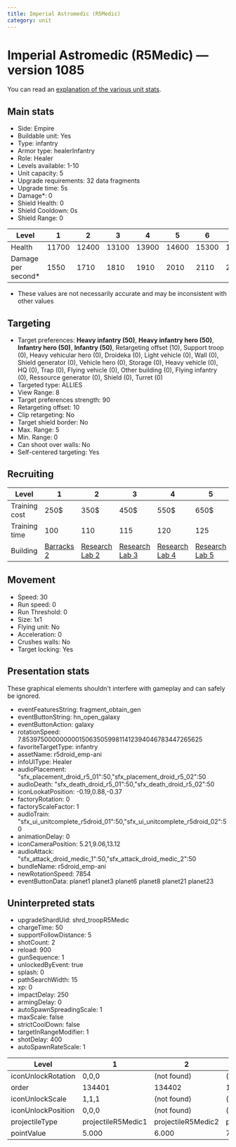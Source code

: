 ```yaml
---
title: Imperial Astromedic (R5Medic)
category: unit
---
```


# Imperial Astromedic (R5Medic) — version 1085

You can read an [explanation  of the various unit stats](unitexplained.md).

## Main stats

  * Side: Empire
  * Buildable unit: Yes
  * Type: infantry
  * Armor type: healerInfantry
  * Role: Healer
  * Levels available: 1-10
  * Unit capacity: 5
  * Upgrade requirements: 32 data fragments
  * Upgrade time: 5s
  * Damage*: 0
  * Shield Health: 0
  * Shield Cooldown: 0s
  * Shield Range: 0

|Level             |1    |2    |3    |4    |5    |6    |7    |8    |9    |10   |
|------------------|-----|-----|-----|-----|-----|-----|-----|-----|-----|-----|
|Health            |11700|12400|13100|13900|14600|15300|16000|16800|18100|19500|
|Damage per second*|1550 |1710 |1810 |1910 |2010 |2110 |2210 |2310 |2490 |2690 |

* These values are not necessarily accurate and may be inconsistent with other values

## Targeting

  * Target preferences: **Heavy infantry (50)**, **Heavy infantry hero (50)**, **Infantry hero (50)**, **Infantry (50)**, Retargeting offset (10), Support troop (0), Heavy vehicular hero (0), Droideka (0), Light vehicle (0), Wall (0), Shield generator (0), Vehicle hero (0), Storage (0), Heavy vehicle (0), HQ (0), Trap (0), Flying vehicle (0), Other building (0), Flying infantry (0), Ressource generator (0), Shield (0), Turret (0)
  * Targeted type: ALLIES
  * View Range: 8
  * Target preferences strength: 90
  * Retargeting offset: 10
  * Clip retargeting: No
  * Target shield border: No
  * Max. Range: 5
  * Min. Range: 0
  * Can shoot over walls: No
  * Self-centered targeting: Yes

## Recruiting

|Level        |1                                |2                                      |3                                      |4                                      |5                                      |6                                      |7                                      |8                                      |9                                      |10                                      |
|-------------|---------------------------------|---------------------------------------|---------------------------------------|---------------------------------------|---------------------------------------|---------------------------------------|---------------------------------------|---------------------------------------|---------------------------------------|----------------------------------------|
|Training cost|250$                             |350$                                   |450$                                   |550$                                   |650$                                   |750$                                   |850$                                   |1000$                                  |1050$                                  |1150$                                   |
|Training time|100                              |110                                    |115                                    |120                                    |125                                    |130                                    |135                                    |140                                    |145                                    |150                                     |
|Building     |[Barracks 2](empireBarracks.html)|[Research Lab 2](empireOffenseLab.html)|[Research Lab 3](empireOffenseLab.html)|[Research Lab 4](empireOffenseLab.html)|[Research Lab 5](empireOffenseLab.html)|[Research Lab 6](empireOffenseLab.html)|[Research Lab 7](empireOffenseLab.html)|[Research Lab 8](empireOffenseLab.html)|[Research Lab 9](empireOffenseLab.html)|[Research Lab 10](empireOffenseLab.html)|

## Movement

  * Speed: 30
  * Run speed: 0
  * Run Threshold: 0
  * Size: 1x1
  * Flying unit: No
  * Acceleration: 0
  * Crushes walls: No
  * Target locking: Yes

## Presentation stats

These graphical elements shouldn't interfere with gameplay and can safely be ignored.

  * eventFeaturesString: fragment_obtain_gen
  * eventButtonString: hn_open_galaxy
  * eventButtonAction: galaxy
  * rotationSpeed: 7.8539750000000001506350599811412394046783447265625
  * favoriteTargetType: infantry
  * assetName: r5droid_emp-ani
  * infoUIType: Healer
  * audioPlacement: "sfx_placement_droid_r5_01":50,"sfx_placement_droid_r5_02":50
  * audioDeath: "sfx_death_droid_r5_01":50,"sfx_death_droid_r5_02":50
  * iconLookatPosition: -0.19,0.88,-0.37
  * factoryRotation: 0
  * factoryScaleFactor: 1
  * audioTrain: "sfx_ui_unitcomplete_r5droid_01":50,"sfx_ui_unitcomplete_r5droid_02":50
  * animationDelay: 0
  * iconCameraPosition: 5.21,9.06,13.12
  * audioAttack: "sfx_attack_droid_medic_1":50,"sfx_attack_droid_medic_2":50
  * bundleName: r5droid_emp-ani
  * newRotationSpeed: 7854
  * eventButtonData: planet1 planet3 planet6 planet8 planet21 planet23

## Uninterpreted stats

  * upgradeShardUid: shrd_troopR5Medic
  * chargeTime: 50
  * supportFollowDistance: 5
  * shotCount: 2
  * reload: 900
  * gunSequence: 1
  * unlockedByEvent: true
  * splash: 0
  * pathSearchWidth: 15
  * xp: 0
  * impactDelay: 250
  * armingDelay: 0
  * autoSpawnSpreadingScale: 1
  * maxScale: false
  * strictCoolDown: false
  * targetInRangeModifier: 1
  * shotDelay: 400
  * autoSpawnRateScale: 1

|Level             |1                 |2                 |3                 |4                 |5                 |6                 |7                 |8                 |9                 |10                 |
|------------------|------------------|------------------|------------------|------------------|------------------|------------------|------------------|------------------|------------------|-------------------|
|iconUnlockRotation|0,0,0             |(not found)       |(not found)       |(not found)       |(not found)       |(not found)       |(not found)       |(not found)       |(not found)       |(not found)        |
|order             |134401            |134402            |134403            |134404            |134405            |134406            |134407            |134408            |134409            |134410             |
|iconUnlockScale   |1,1,1             |(not found)       |(not found)       |(not found)       |(not found)       |(not found)       |(not found)       |(not found)       |(not found)       |(not found)        |
|iconUnlockPosition|0,0,0             |(not found)       |(not found)       |(not found)       |(not found)       |(not found)       |(not found)       |(not found)       |(not found)       |(not found)        |
|projectileType    |projectileR5Medic1|projectileR5Medic2|projectileR5Medic3|projectileR5Medic4|projectileR5Medic5|projectileR5Medic6|projectileR5Medic7|projectileR5Medic8|projectileR5Medic9|projectileR5Medic10|
|pointValue        |5.000             |6.000             |7.000             |8.000             |9.000             |10.000            |11.000            |12.000            |13.000            |15.000             |

